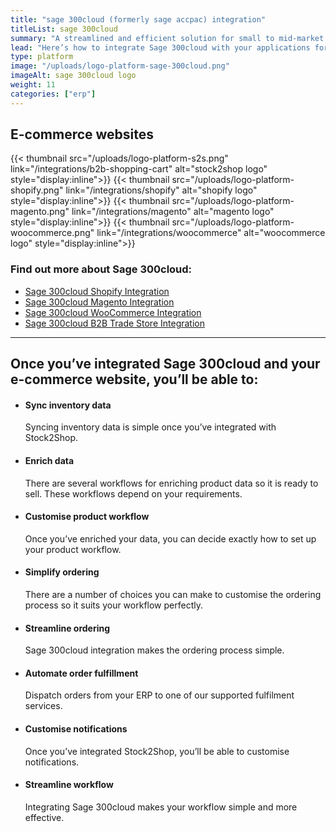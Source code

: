 ```yaml
---
title: "sage 300cloud (formerly sage accpac) integration"
titleList: sage 300cloud
summary: "A streamlined and efficient solution for small to mid-market companies with up to several hundred users."
lead: "Here’s how to integrate Sage 300cloud with your applications for a streamlined workflow."
type: platform
image: "/uploads/logo-platform-sage-300cloud.png"
imageAlt: sage 300cloud logo
weight: 11
categories: ["erp"]
---
```


## E-commerce websites

{{< thumbnail src="/uploads/logo-platform-s2s.png" link="/integrations/b2b-shopping-cart" alt="stock2shop logo" style="display:inline">}}
{{< thumbnail src="/uploads/logo-platform-shopify.png" link="/integrations/shopify" alt="shopify logo" style="display:inline">}}
{{< thumbnail src="/uploads/logo-platform-magento.png" link="/integrations/magento" alt="magento logo" style="display:inline">}}
{{< thumbnail src="/uploads/logo-platform-woocommerce.png" link="/integrations/woocommerce" alt="woocommerce logo" style="display:inline">}}

### Find out more about Sage 300cloud:

- [Sage 300cloud Shopify Integration](/integrations/Sage-300cloud-shopify/ "Sage 300cloud Shopify Integration")
- [Sage 300cloud Magento Integration](/integrations/Sage-300cloud-magento/ "Sage 300cloud Magento Integration")
- [Sage 300cloud WooCommerce Integration](/integrations/Sage-300cloud-woocommerce/ "Sage 300cloud WooCommerce Integration")
- [Sage 300cloud B2B Trade Store Integration](/integrations/Sage-300cloud-b2b-trade-store/ "Sage 300cloud B2B Trade Store Integration")

---

## Once you’ve integrated Sage 300cloud and your e-commerce website, you’ll be able to:

*   #### Sync inventory data
    
    Syncing inventory data is simple once you’ve integrated with Stock2Shop.
*   #### Enrich data
    
    There are several workflows for enriching product data so it is ready to sell. These workflows depend on your requirements.
*   #### Customise product workflow
    
    Once you’ve enriched your data, you can decide exactly how to set up your product workflow.
*   #### Simplify ordering
    
    There are a number of choices you can make to customise the ordering process so it suits your workflow perfectly.
*   #### Streamline ordering
    
    Sage 300cloud integration makes the ordering process simple.
*   #### Automate order fulfillment
    
    Dispatch orders from your ERP to one of our supported fulfilment services.
*   #### Customise notifications
    
    Once you’ve integrated Stock2Shop, you’ll be able to customise notifications.
*   #### Streamline workflow
    
    Integrating Sage 300cloud makes your workflow simple and more effective.